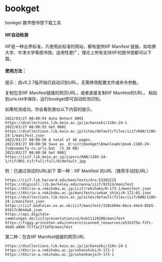 # bookget
bookget 数字图书馆下载工具

#### IIIF自动检测
IIIF是一种业界标准，凡使用此标准的网站，都有提供IIIF Manifest 链接，如哈佛大学、牛津大学等图书馆。适用性更广，理论上所有支持IIIF的图书馆都可以下载。

#### 使用方法：
提示：自v0.2.7版开始已自动识别URL，无需修改配置文件或命令参数。     

复制包含IIIF Manifest链接的网页URL，或者直接复制IIIF Manifest的URL，
粘贴到urls.txt中保存，运行bookget即可自动检测识别。

如果检测成功，你会看到类似以下内容的提示。
```
2022/03/27 08:00:54 Auto Detect 0001  https://dcollections.lib.keio.ac.jp/ja/kanseki/110x-24-1
2022/03/27 08:00:55 Get 0001  https://dcollections.lib.keio.ac.jp/sites/default/files/iiif/KAN/110X-24-1/manifest.json
2022/03/27 08:00:56 A total of 46 pages.
2022/03/27 08:00:56 Save as  D:\src\bookget\Downloads\book.110X-24-1\dezoomify-rs.urls.bat  (5.38 KB)
2022/03/27 08:00:56 Get 0001  https://iiif.lib.keio.ac.jp/iipsrv/KAN/110X-24-1/tif/001.tif/full/full/0/default.jpg
```

附：已通过测试的URL如下
第一种：IIIF Manifest 的URL（推荐手动找URL）
```
https://iiif.lib.harvard.edu/manifests/drs:53262215
https://digicoll.lib.berkeley.edu/nanna/iiif/91514/manifest
https://khirin-a.rekihaku.ac.jp/iiif/rekihaku/H-173-1/manifest.json
https://khirin-a.rekihaku.ac.jp/manifests/sohan_shiki/H-172-01.json
https://dcollections.lib.keio.ac.jp/sites/default/files/iiif/KAN/110X-24-1/manifest.json
https://iiif.bodleian.ox.ac.uk/iiif/manifest/310cb04e-6bce-44e3-85b5-03417c9644a8.json
https://api.digitale-sammlungen.de/iiif/presentation/v2/bsb11129280/manifest
https://figgy.princeton.edu/concern/scanned_resources/e5313f5e-f2fc-4bdd-a894-7cffac271dfd/manifest
```
第二种：包含IIIF Manifest链接的网页URL
```
https://dcollections.lib.keio.ac.jp/ja/kanseki/110x-24-1  
https://khirin-a.rekihaku.ac.jp/sohanshiki/h-172-1
https://khirin-a.rekihaku.ac.jp/sohankanjo/h-173-1 
```

